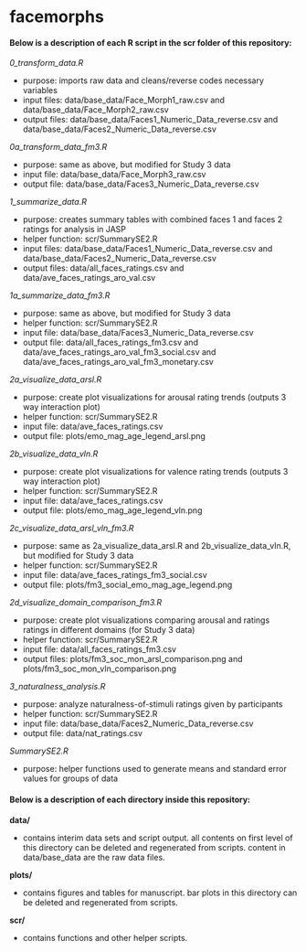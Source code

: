 # facemorphs

#### Below is a description of each R script in the scr folder of this repository: 

*0_transform_data.R*
- purpose: imports raw data and cleans/reverse codes necessary variables 
- input files: data/base_data/Face_Morph1_raw.csv and data/base_data/Face_Morph2_raw.csv
- output files: data/base_data/Faces1_Numeric_Data_reverse.csv and data/base_data/Faces2_Numeric_Data_reverse.csv

*0a_transform_data_fm3.R*
- purpose: same as above, but modified for Study 3 data
- input file: data/base_data/Face_Morph3_raw.csv
- output file: data/base_data/Faces3_Numeric_Data_reverse.csv

*1_summarize_data.R*
- purpose: creates summary tables with combined faces 1 and faces 2 ratings for analysis in JASP 
- helper function: scr/SummarySE2.R
- input files: data/base_data/Faces1_Numeric_Data_reverse.csv and data/base_data/Faces2_Numeric_Data_reverse.csv 
- output files: data/all_faces_ratings.csv and data/ave_faces_ratings_aro_val.csv

*1a_summarize_data_fm3.R*
- purpose: same as above, but modified for Study 3 data
- helper function: scr/SummarySE2.R
- input file: data/base_data/Faces3_Numeric_Data_reverse.csv
- output file: data/all_faces_ratings_fm3.csv and data/ave_faces_ratings_aro_val_fm3_social.csv and data/ave_faces_ratings_aro_val_fm3_monetary.csv

*2a_visualize_data_arsl.R*
- purpose: create plot visualizations for arousal rating trends (outputs 3 way interaction plot)
- helper function: scr/SummarySE2.R
- input file: data/ave_faces_ratings.csv 
- output file: plots/emo_mag_age_legend_arsl.png 

*2b_visualize_data_vln.R*
- purpose: create plot visualizations for valence rating trends (outputs 3 way interaction plot)
- helper function: scr/SummarySE2.R
- input file: data/ave_faces_ratings.csv 
- output file: plots/emo_mag_age_legend_vln.png 

*2c_visualize_data_arsl_vln_fm3.R*
- purpose: same as 2a_visualize_data_arsl.R and 2b_visualize_data_vln.R, but modified for Study 3 data
- helper function: scr/SummarySE2.R
- input file: data/ave_faces_ratings_fm3_social.csv 
- output file: plots/fm3_social_emo_mag_age_legend.png

*2d_visualize_domain_comparison_fm3.R*
- purpose: create plot visualizations comparing arousal and ratings ratings in different domains (for Study 3 data)
- helper function: scr/SummarySE2.R
- input file: data/all_faces_ratings_fm3.csv 
- output files: plots/fm3_soc_mon_arsl_comparison.png and plots/fm3_soc_mon_vln_comparison.png

*3_naturalness_analysis.R* 
- purpose: analyze naturalness-of-stimuli ratings given by participants 
- helper function: scr/SummarySE2.R
- input file: data/base_data/Faces2_Numeric_Data_reverse.csv
- output file: data/nat_ratings.csv 

*SummarySE2.R*
- purpose: helper functions used to generate means and standard error values for groups of data 

#### Below is a description of each directory inside this repository:

**data/** 
- contains interim data sets and script output. all contents on first level of this directory can be deleted and regenerated from scripts. content in data/base_data are the raw data files.

**plots/**
- contains figures and tables for manuscript. bar plots in this directory can be deleted and regenerated from scripts.

**scr/**
- contains functions and other helper scripts.
